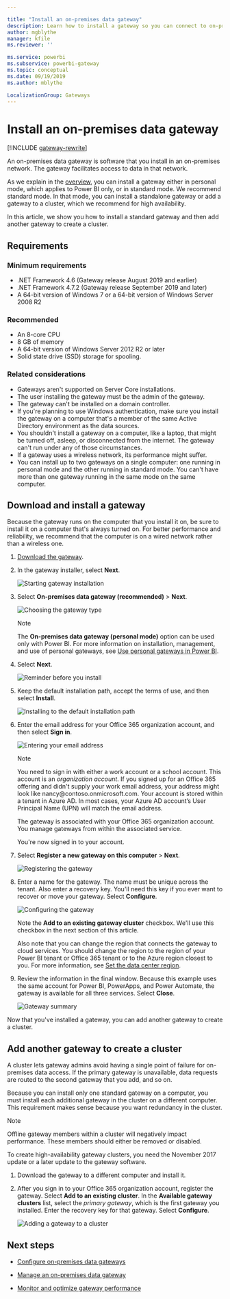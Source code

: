 ```yaml
---

title: "Install an on-premises data gateway"
description: Learn how to install a gateway so you can connect to on-premises data.
author: mgblythe
manager: kfile
ms.reviewer: ''

ms.service: powerbi
ms.subservice: powerbi-gateway
ms.topic: conceptual
ms.date: 09/19/2019
ms.author: mblythe

LocalizationGroup: Gateways
---
```


# Install an on-premises data gateway

[!INCLUDE [gateway-rewrite](../includes/gateway-rewrite.md)]

An on-premises data gateway is software that you install in an on-premises network. The gateway facilitates access to data in that network.

As we explain in the [overview](service-gateway-onprem.md), you can install a gateway either in personal mode, which applies to Power BI only, or in standard mode. We recommend standard mode. In that mode, you can install a standalone gateway or add a gateway to a cluster, which we recommend for high availability.

In this article, we show you how to install a standard gateway and then add another gateway to create a cluster.

## Requirements

### Minimum requirements

* .NET Framework 4.6 (Gateway release August 2019 and earlier)
* .NET Framework 4.7.2 (Gateway release September 2019 and later)
* A 64-bit version of Windows 7 or a 64-bit version of Windows Server 2008 R2

### Recommended

* An 8-core CPU
* 8 GB of memory
* A 64-bit version of Windows Server 2012 R2 or later
* Solid state drive (SSD) storage for spooling.

### Related considerations

* Gateways aren't supported on Server Core installations.
* The user installing the gateway must be the admin of the gateway.
* The gateway can't be installed on a domain controller.
* If you're planning to use Windows authentication, make sure you install the gateway on a computer that's a member of the same Active Directory environment as the data sources.
* You shouldn't install a gateway on a computer, like a laptop, that might be turned off, asleep, or disconnected from the internet. The gateway can't run under any of those circumstances.
* If a gateway uses a wireless network, its performance might suffer.
* You can install up to two gateways on a single computer: one running in personal mode and the other running in standard mode. You can't have more than one gateway running in the same mode on the same computer.

## Download and install a gateway

Because the gateway runs on the computer that you install it on, be sure to install it on a computer that's always turned on. For better performance and reliability, we recommend that the computer is on a wired network rather than a wireless one.

1. [Download the gateway](https://go.microsoft.com/fwlink/?LinkId=820925&clcid=0x409).

1. In the gateway installer, select **Next**.

    ![Starting gateway installation](media/service-gateway-install/gateway-installer.png)

1. Select **On-premises data gateway (recommended)** > **Next**.

    ![Choosing the gateway type](media/service-gateway-install/gateway-type.png)

    > [!NOTE]
    > The **On-premises data gateway (personal mode)** option can be used only with Power BI. For more information on installation, management, and use of personal gateways, see [Use personal gateways in Power BI](/power-bi/service-gateway-personal-mode).

1. Select **Next**.

    ![Reminder before you install](media/service-gateway-install/laptop-reminder.png)

1. Keep the default installation path, accept the terms of use, and then select **Install**.

    ![Installing to the default installation path](media/service-gateway-install/install-path.png)

1. Enter the email address for your Office 365 organization account, and then select **Sign in**.

    ![Entering your email address](media/service-gateway-install/email-address.png)

    > [!NOTE]
    > You need to sign in with either a work account or a school account. This account is an *organization account*. If you signed up for an Office 365 offering and didn't supply your work email address, your address might look like nancy\@contoso.onmicrosoft.com. Your account is stored within a tenant in Azure AD. In most cases, your Azure AD account’s User Principal Name (UPN) will match the email address.  

    The gateway is associated with your Office 365 organization account. You manage gateways from within the associated service.

    You're now signed in to your account.

1. Select **Register a new gateway on this computer** > **Next**.

    ![Registering the gateway](media/service-gateway-install/register-gateway.png)

1. Enter a name for the gateway. The name must be unique across the tenant. Also enter a recovery key. You'll need this key if you ever want to recover or move your gateway. Select **Configure**.

    ![Configuring the gateway](media/service-gateway-install/configure-gateway.png)

    Note the **Add to an existing gateway cluster** checkbox. We'll use this checkbox in the next section of this article.

    Also note that you can change the region that connects the gateway to cloud services. You should change the region to the region of your Power BI tenant or Office 365 tenant or to the Azure region closest to you. For more information, see [Set the data center region](service-gateway-data-region.md).

1. Review the information in the final window. Because this example uses the same account for Power BI, PowerApps, and Power Automate, the gateway is available for all three services. Select **Close**.

    ![Gateway summary](media/service-gateway-install/summary-screen.png)

Now that you've installed a gateway, you can add another gateway to create a cluster.

## Add another gateway to create a cluster

A cluster lets gateway admins avoid having a single point of failure for on-premises data access. If the primary gateway is unavailable, data requests are routed to the second gateway that you add, and so on.

Because you can install only one standard gateway on a computer, you must install each additional gateway in the cluster on a different computer. This requirement makes sense because you want redundancy in the cluster.

   > [!NOTE]
   > Offline gateway members within a cluster will negatively impact performance. These members should either be removed or disabled.

To create high-availability gateway clusters, you need the November 2017 update or a later update to the gateway software.

1. Download the gateway to a different computer and install it.

1. After you sign in to your Office 365 organization account, register the gateway. Select **Add to an existing cluster**. In the **Available gateway clusters** list, select the *primary gateway*, which is the first gateway you installed. Enter the recovery key for that gateway. Select **Configure**.

    ![Adding a gateway to a cluster](media/service-gateway-install/add-cluster.png)

## Next steps

* [Configure on-premises data gateways](service-gateway-app.md)

* [Manage an on-premises data gateway](service-gateway-manage.md)

* [Monitor and optimize gateway performance](service-gateway-performance.md)
